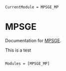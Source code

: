 ```@meta
CurrentModule = MPSGE_MP
```

# MPSGE

Documentation for [MPSGE](https://github.com/mitchphillipson/MPSGE_MP.jl).

This is a test

```@index
```

```@autodocs
Modules = [MPSGE_MP]
```
